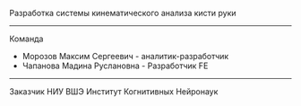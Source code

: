 Разработка системы кинематического анализа кисти руки

---
Команда
* Морозов Максим Сергеевич - аналитик-разработчик
* Чапанова Мадина Руслановна - Разработчик FE
---
Заказчик
НИУ ВШЭ  Институт Когнитивных Нейронаук

